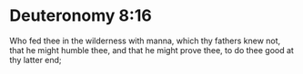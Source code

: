 # Deuteronomy 8:16

Who fed thee in the wilderness with manna, which thy fathers knew not, that he might humble thee, and that he might prove thee, to do thee good at thy latter end;